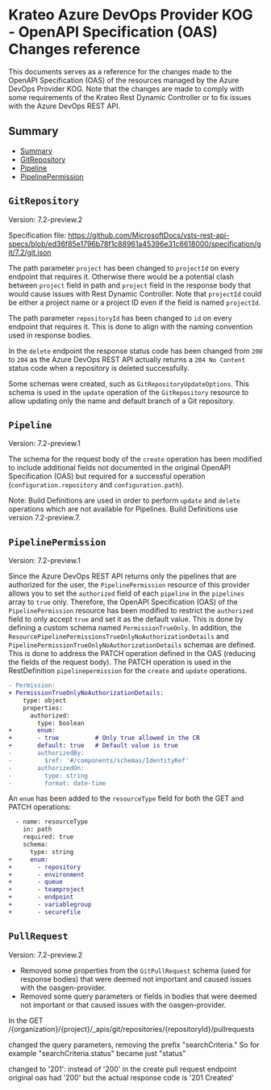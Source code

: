 # Krateo Azure DevOps Provider KOG - OpenAPI Specification (OAS) Changes reference

This documents serves as a reference for the changes made to the OpenAPI Specification (OAS) of the resources managed by the Azure DevOps Provider KOG.
Note that the changes are made to comply with some requirements of the Krateo Rest Dynamic Controller or to fix issues with the Azure DevOps REST API.

## Summary

- [Summary](#summary)
- [GitRepository](#gitrepository)
- [Pipeline](#pipeline)
- [PipelinePermission](#pipelinepermission)

## `GitRepository`

Version: 7.2-preview.2

Specification file:
https://github.com/MicrosoftDocs/vsts-rest-api-specs/blob/ed36f85e1796b78f1c88961a45396e31c6618000/specification/git/7.2/git.json

The path parameter `project` has been changed to `projectId` on every endpoint that requires it.
Otherwise there would be a potential clash between `project` field in path and `project` field in the response body that would cause issues with Rest Dynamic Controller.
Note that `projectId` could be either a project name or a project ID even if the field is named `projectId`.

The path parameter `repositoryId` has been changed to `id` on every endpoint that requires it. This is done to align with the naming convention used in response bodies.

In the `delete` endpoint the response status code has been changed from `200` to `204` as the Azure DevOps REST API actually returns a `204 No Content` status code when a repository is deleted successfully.

Some schemas were created, such as `GitRepositoryUpdateOptions`. 
This schema is used in the `update` operation of the `GitRepository` resource to allow updating only the name and default branch of a Git repository.

## `Pipeline`

Version: 7.2-preview.1

The schema for the request body of the `create` operation has been modified to include additional fields not documented in the original OpenAPI Specification (OAS) but required for a successful operation (`configuration.repository` and `configuration.path`).

Note: Build Definitions are used in order to perform `update` and `delete` operations which are not available for Pipelines.
Build Definitions use version 7.2-preview.7.

## `PipelinePermission`

Version: 7.2-preview.1

Since the Azure DevOps REST API returns only the pipelines that are authorized for the user, the `PipelinePermission` resource of this provider allows you to set the `authorized` field of each `pipeline` in the `pipelines` array to `true` only.
Therefore, the OpenAPI Specification (OAS) of the `PipelinePermission` resource has been modified to restrict the `authorized` field to only accept `true` and set it as the default value.
This is done by defining a custom schema named `PermissionTrueOnly`.
In addition, the `ResourcePipelinePermissionsTrueOnlyNoAuthorizationDetails` and `PipelinePermissionTrueOnlyNoAuthorizationDetails` schemas are defined.
This is done to address the PATCH operation defined in the OAS (reducing the fields of the request body).
The PATCH operation is used in the RestDefinition `pipelinepermission` for the `create` and `update` operations.

```diff
- Permission:
+ PermissionTrueOnlyNoAuthorizationDetails:
    type: object
    properties:
      authorized:
        type: boolean
+       enum:
+       - true          # Only true allowed in the CR
+       default: true   # Default value is true
-       authorizedBy:
-         $ref: '#/components/schemas/IdentityRef'
-       authorizedOn:
-         type: string
-         format: date-time
```

An `enum` has been added to the `resourceType` field for both the GET and PATCH operations:
```diff
  - name: resourceType
    in: path
    required: true
    schema:
      type: string
+     enum:
+       - repository
+       - environment
+       - queue
+       - teamproject
+       - endpoint
+       - variablegroup
+       - securefile
```

## `PullRequest`

Version: 7.2-preview.2

- Removed some properties from the `GitPullRequest` schema (used for response bodies) that were deemed not important and caused issues with the oasgen-provider.
- Removed some query parameters or fields in bodies that were deemed not important or that caused issues with the oasgen-provider.




In the GET
/{organization}/{project}/_apis/git/repositories/{repositoryId}/pullrequests


changed the query parameters, removing the prefix "searchCriteria."
So for example "searchCriteria.status" became just "status"




changed to '201': instead of '200' in the create pull request endpoint
original oas had '200' but the actual response code is '201 Created'



